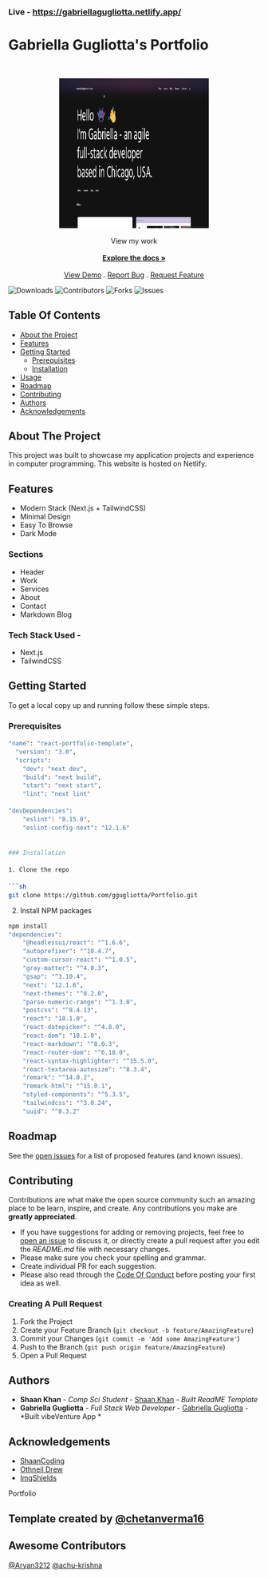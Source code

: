 ### Live - https://gabriellagugliotta.netlify.app/


  # Gabriella Gugliotta's Portfolio

<br/>
<p align="center">
  <a href="https://github.com/ggugliotta/Portfolio">
    <img src="Screenshot.png" alt="portfolio screenshot" width="300" height="300">
  </a>

  <p align="center">
    View my work
    <br/>
    <br/>
    <a href="https://github.com/ggugliotta/vibeVenture"><strong>Explore the docs »</strong></a>
    <br/>
    <br/>
    <a href="https://github.com/ggugliotta/vibeVenture">View Demo</a>
    .
    <a href="https://github.com/ggugliotta/vibeVenture/issues">Report Bug</a>
    .
    <a href="https://github.com/ggugliotta/vibeVenture/issues">Request Feature</a>
  </p>
</p>

![Downloads](https://img.shields.io/github/downloads/ggugliotta/vibeVenture/total) ![Contributors](https://img.shields.io/github/contributors/ggugliotta/vibeVenture?color=dark-green) ![Forks](https://img.shields.io/github/forks/ggugliotta/vibeVenture?style=social) ![Issues](https://img.shields.io/github/issues/ggugliotta/vibeVenture) 

## Table Of Contents

* [About the Project](#about-the-project)
* [Features](#features)
* [Getting Started](#getting-started)
  * [Prerequisites](#prerequisites)
  * [Installation](#installation)
* [Usage](#usage)
* [Roadmap](#roadmap)
* [Contributing](#contributing)
* [Authors](#authors)
* [Acknowledgements](#acknowledgements)

## About The Project

This project was built to showcase my application projects and experience in computer programming. This website is hosted on Netlify.

## Features

- Modern Stack (Next.js + TailwindCSS)
- Minimal Design
- Easy To Browse
- Dark Mode

### Sections

- Header
- Work
- Services
- About
- Contact
- Markdown Blog

### Tech Stack Used - 
- Next.js
- TailwindCSS

## Getting Started

To get a local copy up and running follow these simple steps.

### Prerequisites

```sh
"name": "react-portfolio-template",
  "version": "3.0",
  "scripts": 
    "dev": "next dev",
    "build": "next build",
    "start": "next start",
    "lint": "next lint"
  
"devDependencies": 
    "eslint": "8.15.0",
    "eslint-config-next": "12.1.6"
  

### Installation

1. Clone the repo 

```sh
git clone https://github.com/ggugliotta/Portfolio.git
```

2. Install NPM packages

```sh
npm install
"dependencies": 
    "@headlessui/react": "^1.6.6",
    "autoprefixer": "^10.4.7",
    "custom-cursor-react": "^1.0.5",
    "gray-matter": "^4.0.3",
    "gsap": "^3.10.4",
    "next": "12.1.6",
    "next-themes": "^0.2.0",
    "parse-numeric-range": "^1.3.0",
    "postcss": "^8.4.13",
    "react": "18.1.0",
    "react-datepicker": "^4.8.0",
    "react-dom": "18.1.0",
    "react-markdown": "^8.0.3",
    "react-router-dom": "^6.18.0",
    "react-syntax-highlighter": "^15.5.0",
    "react-textarea-autosize": "^8.3.4",
    "remark": "^14.0.2",
    "remark-html": "^15.0.1",
    "styled-components": "^5.3.5",
    "tailwindcss": "^3.0.24",
    "uuid": "^8.3.2"
```

## Roadmap

See the [open issues](https://github.com/ggugliotta/portfolio/issues) for a list of proposed features (and known issues).

## Contributing

Contributions are what make the open source community such an amazing place to be learn, inspire, and create. Any contributions you make are **greatly appreciated**.
* If you have suggestions for adding or removing projects, feel free to [open an issue](https://github.com/ggugliotta/portfolio/issues/new) to discuss it, or directly create a pull request after you edit the *README.md* file with necessary changes.
* Please make sure you check your spelling and grammar.
* Create individual PR for each suggestion.
* Please also read through the [Code Of Conduct](https://github.com/ggugliotta/Portfolio/blob/main/CODE_OF_CONDUCT.md) before posting your first idea as well.

### Creating A Pull Request

1. Fork the Project
2. Create your Feature Branch (`git checkout -b feature/AmazingFeature`)
3. Commit your Changes (`git commit -m 'Add some AmazingFeature'`)
4. Push to the Branch (`git push origin feature/AmazingFeature`)
5. Open a Pull Request

## Authors

* **Shaan Khan** - *Comp Sci Student* - [Shaan Khan](https://github.com/ShaanCoding/) - *Built ReadME Template*
* **Gabriella Gugliotta** - *Full Stack Web Developer* - [Gabriella Gugliotta](https://github.com/ggugliotta) - *Built vibeVenture App *

## Acknowledgements

* [ShaanCoding](https://github.com/ShaanCoding/)
* [Othneil Drew](https://github.com/othneildrew/Best-README-Template)
* [ImgShields](https://shields.io/)

Portfolio
## Template created by [@chetanverma16](https://github.com/chetanverma16)
## Awesome Contributors
[@Aryan3212](https://github.com/Aryan3212) [@achu-krishna](https://github.com/achu-krishna)








